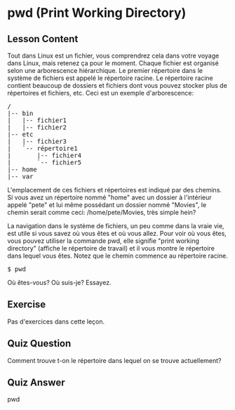 # pwd (Print Working Directory)

## Lesson Content

Tout dans Linux est un fichier, vous comprendrez cela dans votre voyage dans Linux, mais retenez ça pour le moment. Chaque fichier est organisé selon une arborescence hiérarchique. Le premier répertoire dans le système de fichiers est appelé le répertoire racine. Le répertoire racine contient beaucoup de dossiers et fichiers dont vous pouvez stocker plus de répertoires et fichiers, etc. Ceci est un exemple d'arborescence: 

<pre>/
|-- bin
|   |-- fichier1
|   |-- fichier2
|-- etc
|   |-- fichier3
|   `-- répertoire1
|       |-- fichier4
|       `-- fichier5
|-- home
|-- var
</pre>

L'emplacement de ces fichiers et répertoires est indiqué par des chemins. Si vous avez un répertoire nommé "home" avec un dossier à l'intérieur appelé "pete" et lui même possédant un dossier nommé "Movies", le chemin serait comme ceci: /home/pete/Movies, très simple hein?

La navigation dans le système de fichiers, un peu comme dans la vraie vie, est utile si vous savez où vous êtes et où vous allez. Pour voir où vous êtes, vous pouvez utiliser la commande pwd, elle signifie "print working directory" (affiche le répertoire de travail) et il vous montre le répertoire dans lequel vous êtes. Notez que le chemin commence au répertoire racine.

<pre>$ pwd</pre>

Où êtes-vous? Où suis-je? Essayez.

## Exercise

Pas d'exercices dans cette leçon.

## Quiz Question

Comment trouve t-on le répertoire dans lequel on se trouve actuellement?

## Quiz Answer

pwd

